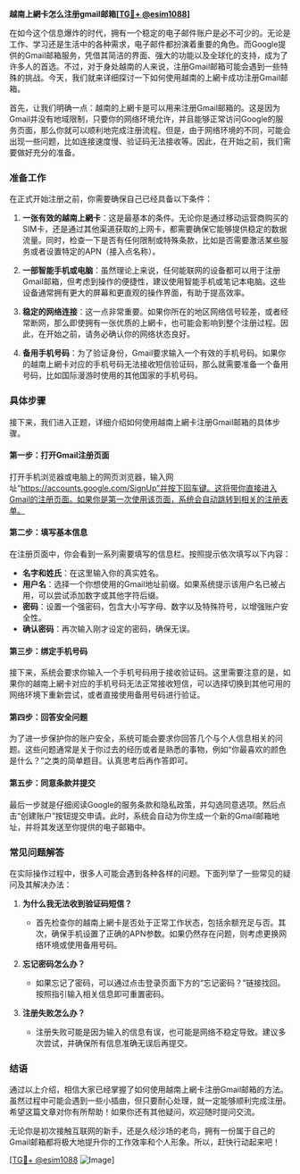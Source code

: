 **越南上網卡怎么注册gmail邮箱[[TG💪+ @esim1088](https://t.me/s/esim1088)]**

在如今这个信息爆炸的时代，拥有一个稳定的电子邮件账户是必不可少的。无论是工作、学习还是生活中的各种需求，电子邮件都扮演着重要的角色。而Google提供的Gmail邮箱服务，凭借其简洁的界面、强大的功能以及全球化的支持，成为了许多人的首选。不过，对于身处越南的人来说，注册Gmail邮箱可能会遇到一些特殊的挑战。今天，我们就来详细探讨一下如何使用越南的上網卡成功注册Gmail邮箱。

首先，让我们明确一点：越南的上網卡是可以用来注册Gmail邮箱的。这是因为Gmail并没有地域限制，只要你的网络环境允许，并且能够正常访问Google的服务页面，那么你就可以顺利地完成注册流程。但是，由于网络环境的不同，可能会出现一些问题，比如连接速度慢、验证码无法接收等。因此，在开始之前，我们需要做好充分的准备。

### **准备工作**

在正式开始注册之前，你需要确保自己已经具备以下条件：

1. **一张有效的越南上網卡**：这是最基本的条件。无论你是通过移动运营商购买的SIM卡，还是通过其他渠道获取的上网卡，都需要确保它能够提供稳定的数据流量。同时，检查一下是否有任何限制或特殊条款，比如是否需要激活某些服务或者设置特定的APN（接入点名称）。

2. **一部智能手机或电脑**：虽然理论上来说，任何能联网的设备都可以用于注册Gmail邮箱，但考虑到操作的便捷性，建议使用智能手机或笔记本电脑。这些设备通常拥有更大的屏幕和更直观的操作界面，有助于提高效率。

3. **稳定的网络连接**：这一点非常重要。如果你所在的地区网络信号较差，或者经常断网，那么即使拥有一张优质的上網卡，也可能会影响到整个注册过程。因此，在开始之前，请务必确认你的网络状态良好。

4. **备用手机号码**：为了验证身份，Gmail要求输入一个有效的手机号码。如果你的越南上網卡对应的手机号码无法接收短信验证码，那么就需要准备一个备用号码，比如国际漫游时使用的其他国家的手机号码。

### **具体步骤**

接下来，我们进入正题，详细介绍如何使用越南上網卡注册Gmail邮箱的具体步骤。

#### **第一步：打开Gmail注册页面**

打开手机浏览器或电脑上的网页浏览器，输入网址“https://accounts.google.com/SignUp”并按下回车键。这将带你直接进入Gmail的注册页面。如果你是第一次使用该页面，系统会自动跳转到相关的注册表单。

#### **第二步：填写基本信息**

在注册页面中，你会看到一系列需要填写的信息栏。按照提示依次填写以下内容：

- **名字和姓氏**：在这里输入你的真实姓名。
- **用户名**：选择一个你想使用的Gmail地址前缀。如果系统提示该用户名已被占用，可以尝试添加数字或其他字符后缀。
- **密码**：设置一个强密码，包含大小写字母、数字以及特殊符号，以增强账户安全性。
- **确认密码**：再次输入刚才设定的密码，确保无误。

#### **第三步：绑定手机号码**

接下来，系统会要求你输入一个手机号码用于接收验证码。这里需要注意的是，如果你的越南上網卡对应的手机号码无法正常接收短信，可以选择切换到其他可用的网络环境下重新尝试，或者直接使用备用号码进行验证。

#### **第四步：回答安全问题**

为了进一步保护你的账户安全，系统可能会要求你回答几个与个人信息相关的问题。这些问题通常是关于你过去的经历或者是熟悉的事物，例如“你最喜欢的颜色是什么？”之类的简单题目。认真思考后再作答即可。

#### **第五步：同意条款并提交**

最后一步就是仔细阅读Google的服务条款和隐私政策，并勾选同意选项。然后点击“创建账户”按钮提交申请。此时，系统会自动为你生成一个新的Gmail邮箱地址，并将其发送至你提供的电子邮箱中。

### **常见问题解答**

在实际操作过程中，很多人可能会遇到各种各样的问题。下面列举了一些常见的疑问及其解决办法：

1. **为什么我无法收到验证码短信？**
   - 首先检查你的越南上網卡是否处于正常工作状态，包括余额充足与否。其次，确保手机设置了正确的APN参数。如果仍然存在问题，则考虑更换网络环境或使用备用号码。

2. **忘记密码怎么办？**
   - 如果忘记了密码，可以通过点击登录页面下方的“忘记密码？”链接找回。按照指引输入相关信息即可重置密码。

3. **注册失败怎么办？**
   - 注册失败可能是因为输入的信息有误，也可能是网络不稳定导致。建议多次尝试，并确保所有信息准确无误后再提交。

### **结语**

通过以上介绍，相信大家已经掌握了如何使用越南上網卡注册Gmail邮箱的方法。虽然过程中可能会遇到一些小插曲，但只要耐心处理，就一定能够顺利完成注册。希望这篇文章对你有所帮助！如果你还有其他疑问，欢迎随时提问交流。

无论你是初次接触互联网的新手，还是久经沙场的老鸟，拥有一份属于自己的Gmail邮箱都将极大地提升你的工作效率和个人形象。所以，赶快行动起来吧！

[[TG💪+ @esim1088](https://t.me/s/esim1088) ![Image](https://i.postimg.cc/4NQfJmqS/Snipaste-2025-05-13-00-14-12.png)]
